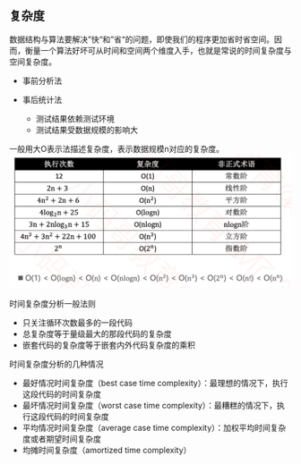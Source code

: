 ## 复杂度
数据结构与算法要解决”快“和”省“的问题，即使我们的程序更加省时省空间。因而，衡量一个算法好坏可从时间和空间两个维度入手，也就是常说的时间复杂度与空间复杂度。

- 事前分析法
- 事后统计法
    
    * 测试结果依赖测试环境
    * 测试结果受数据规模的影响大

一般用大O表示法描述复杂度，表示数据规模n对应的复杂度。
![常见的时间复杂度](https://github.com/FreakLee/Data-Structure-Algorithm/blob/main/Images/1/%E5%B8%B8%E8%A7%81%E5%A4%8D%E6%9D%82%E5%BA%A6.png)

时间复杂度分析一般法则

- 只关注循环次数最多的一段代码
- 总复杂度等于量级最大的那段代码的复杂度
- 嵌套代码的复杂度等于嵌套内外代码复杂度的乘积

时间复杂度分析的几种情况
- 最好情况时间复杂度（best case time complexity）：最理想的情况下，执行这段代码的时间复杂度
- 最坏情况时间复杂度（worst case time complexity）：最糟糕的情况下，执行这段代码的时间复杂度
- 平均情况时间复杂度（average case time complexity）：加权平均时间复杂度或者期望时间复杂度
- 均摊时间复杂度（amortized time complexity）
